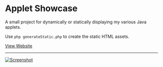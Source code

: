 # Applet Showcase

A small project for dynamically or statically displaying my various Java applets.

Use `php generateStatic.php` to create the static HTML assets.

[View Website](http://applets.awesomebox.net)

------

[![Screenshot](http://s3.awesomebox.net/Applet%20Showcase/appletShowcaseSC.png)](http://s3.awesomebox.net/Applet%20Showcase/appletShowcaseSC.png)
